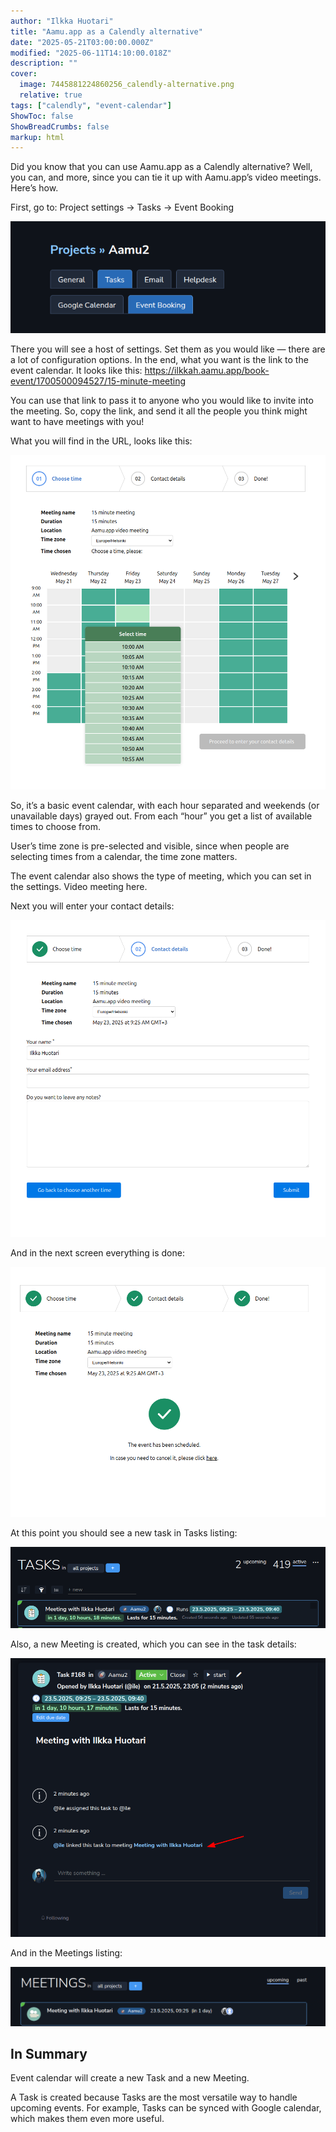 ```yaml
---
author: "Ilkka Huotari"
title: "Aamu.app as a Calendly alternative"
date: "2025-05-21T03:00:00.000Z"
modified: "2025-06-11T14:10:00.018Z"
description: ""
cover:
  image: 7445881224860256_calendly-alternative.png
  relative: true
tags: ["calendly", "event-calendar"]
ShowToc: false
ShowBreadCrumbs: false
markup: html
---
```


<p>Did you know that you can use Aamu.app as a Calendly alternative? Well, you can, and more, since you can tie it up with Aamu.app’s video meetings. Here’s how.</p><p>First, go to: Project settings → Tasks → Event Booking</p><img src="5072143052087847_image.png" style="width: auto;" id="c30f960e-1db0-498f-9cfd-0a7d04452f20"><p>There you will see a host of settings. Set them as you would like — there are a lot of configuration options. In the end, what you want is the link to the event calendar. It looks like this: <a target="_blank" rel="noopener noreferrer nofollow" href="https://ilkkah.aamu.app/book-event/1700500094527/15-minute-meeting">https://ilkkah.aamu.app/book-event/1700500094527/15-minute-meeting</a></p><p>You can use that link to pass it to anyone who you would like to invite into the meeting. So, copy the link, and send it all the people you think might want to have meetings with you!</p><p>What you will find in the URL, looks like this:</p><img src="2168282909186181_image.png" style="width: auto;" id="f04c6189-a967-4a16-a442-1d2597fa11f7"><p>So, it’s a basic event calendar, with each hour separated and weekends (or unavailable days) grayed out. From each “hour” you get a list of available times to choose from.</p><p>User’s time zone is pre-selected and visible, since when people are selecting times from a calendar, the time zone matters. </p><p>The event calendar also shows the type of meeting, which you can set in the settings. Video meeting here.</p><p>Next you will enter your contact details:</p><img src="6823877212198819_image.png" style="width: auto;" id="d57e2796-6a68-46d4-9e59-f446c24d9e6c"><p>And in the next screen everything is done:</p><img src="7403229645996976_image.png" style="width: auto;" id="fb7b4ce6-7b59-438e-9e42-25ec92e2a2ea"><p>At this point you should see a new task in Tasks listing:</p><img src="6820093084481349_image.png" style="width: auto;" id="fe3b1449-172b-4111-a5c4-327e0a7387ba"><p>Also, a new Meeting is created, which you can see in the task details:</p><img src="5807369387307773_image.png" style="width: auto;" id="b04ebbd8-6ecc-49ab-92e7-63c659483e0c"><p>And in the Meetings listing:</p><img src="7958825759377295_image.png" style="width: auto;" id="75d43ec3-121c-4ad4-bc4a-e71ee4706e9f"><h2>In Summary</h2><p>Event calendar will create a new Task and a new Meeting.</p><p>A Task is created because Tasks are the most versatile way to handle upcoming events. For example, Tasks can be synced with Google calendar, which makes them even more useful.</p><p></p>